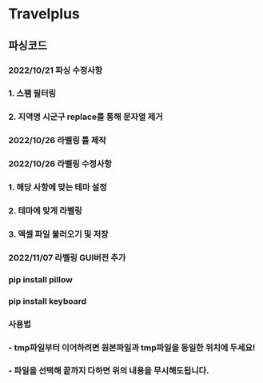 # Travelplus
## 파싱코드

### 2022/10/21 파싱 수정사항
### 1. 스팸 필터링
### 2. 지역명 시군구 replace를 통해 문자열 제거

### 2022/10/26 라벨링 틀 제작

### 2022/10/26 라벨링 수정사항 
### 1. 해당 사항에 맞는 테마 설정
### 2. 테마에 맞게 라벨링
### 3. 엑셀 파일 불러오기 및 저장

### 2022/11/07 라벨링 GUI버전 추가
### pip install pillow
### pip install keyboard
### 사용법
### - tmp파일부터 이어하려면 원본파일과 tmp파일을 동일한 위치에 두세요!
### - 파일을 선택해 끝까지 다하면 위의 내용을 무시해도됩니다.
